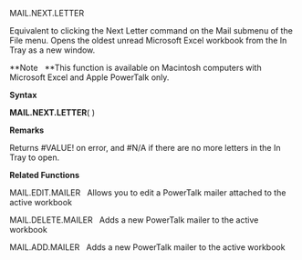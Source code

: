 MAIL.NEXT.LETTER

Equivalent to clicking the Next Letter command on the Mail submenu of
the File menu. Opens the oldest unread Microsoft Excel workbook from the
In Tray as a new window.

**Note   **This function is available on Macintosh computers with
Microsoft Excel and Apple PowerTalk only.

**Syntax**

**MAIL.NEXT.LETTER**( )

**Remarks**

Returns \#VALUE\! on error, and \#N/A if there are no more letters in
the In Tray to open.

**Related Functions**

MAIL.EDIT.MAILER   Allows you to edit a PowerTalk mailer attached to the
active workbook

MAIL.DELETE.MAILER   Adds a new PowerTalk mailer to the active workbook

MAIL.ADD.MAILER   Adds a new PowerTalk mailer to the active workbook


